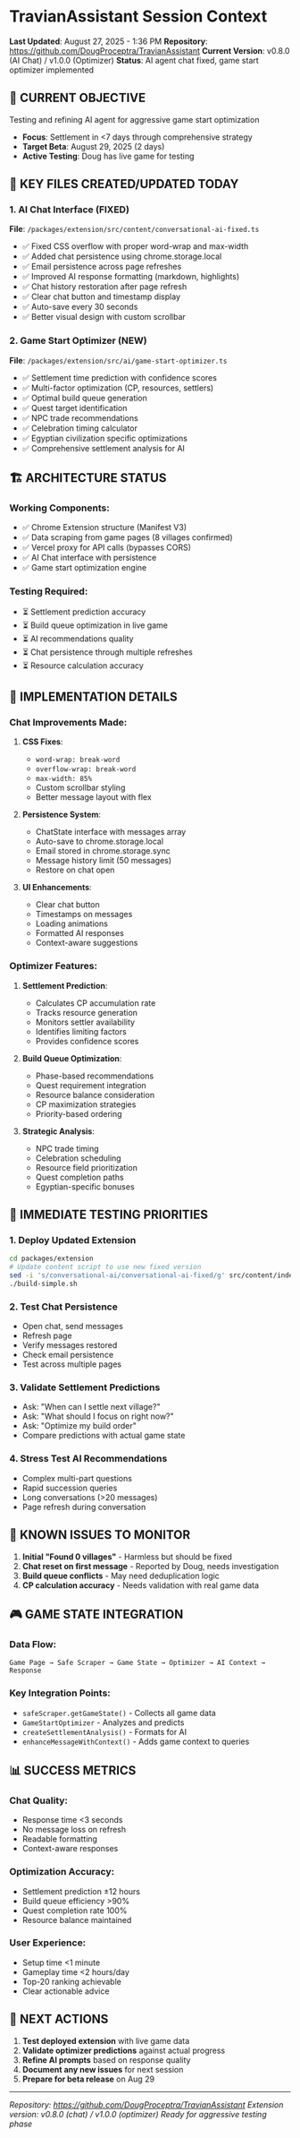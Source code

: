 # TravianAssistant Session Context
**Last Updated**: August 27, 2025 - 1:36 PM
**Repository**: https://github.com/DougProceptra/TravianAssistant
**Current Version**: v0.8.0 (AI Chat) / v1.0.0 (Optimizer)
**Status**: AI agent chat fixed, game start optimizer implemented

## 🎯 CURRENT OBJECTIVE
Testing and refining AI agent for aggressive game start optimization
- **Focus**: Settlement in <7 days through comprehensive strategy
- **Target Beta**: August 29, 2025 (2 days)
- **Active Testing**: Doug has live game for testing

## 📂 KEY FILES CREATED/UPDATED TODAY

### 1. AI Chat Interface (FIXED)
**File**: `/packages/extension/src/content/conversational-ai-fixed.ts`
- ✅ Fixed CSS overflow with proper word-wrap and max-width
- ✅ Added chat persistence using chrome.storage.local
- ✅ Email persistence across page refreshes
- ✅ Improved AI response formatting (markdown, highlights)
- ✅ Chat history restoration after page refresh
- ✅ Clear chat button and timestamp display
- ✅ Auto-save every 30 seconds
- ✅ Better visual design with custom scrollbar

### 2. Game Start Optimizer (NEW)
**File**: `/packages/extension/src/ai/game-start-optimizer.ts`
- ✅ Settlement time prediction with confidence scores
- ✅ Multi-factor optimization (CP, resources, settlers)
- ✅ Optimal build queue generation
- ✅ Quest target identification
- ✅ NPC trade recommendations
- ✅ Celebration timing calculator
- ✅ Egyptian civilization specific optimizations
- ✅ Comprehensive settlement analysis for AI

## 🏗️ ARCHITECTURE STATUS

### Working Components:
- ✅ Chrome Extension structure (Manifest V3)
- ✅ Data scraping from game pages (8 villages confirmed)
- ✅ Vercel proxy for API calls (bypasses CORS)
- ✅ AI Chat interface with persistence
- ✅ Game start optimization engine

### Testing Required:
- ⏳ Settlement prediction accuracy
- ⏳ Build queue optimization in live game
- ⏳ AI recommendations quality
- ⏳ Chat persistence through multiple refreshes
- ⏳ Resource calculation accuracy

## 🔧 IMPLEMENTATION DETAILS

### Chat Improvements Made:
1. **CSS Fixes**:
   - `word-wrap: break-word`
   - `overflow-wrap: break-word`
   - `max-width: 85%`
   - Custom scrollbar styling
   - Better message layout with flex

2. **Persistence System**:
   - ChatState interface with messages array
   - Auto-save to chrome.storage.local
   - Email stored in chrome.storage.sync
   - Message history limit (50 messages)
   - Restore on chat open

3. **UI Enhancements**:
   - Clear chat button
   - Timestamps on messages
   - Loading animations
   - Formatted AI responses
   - Context-aware suggestions

### Optimizer Features:
1. **Settlement Prediction**:
   - Calculates CP accumulation rate
   - Tracks resource generation
   - Monitors settler availability
   - Identifies limiting factors
   - Provides confidence scores

2. **Build Queue Optimization**:
   - Phase-based recommendations
   - Quest requirement integration
   - Resource balance consideration
   - CP maximization strategies
   - Priority-based ordering

3. **Strategic Analysis**:
   - NPC trade timing
   - Celebration scheduling
   - Resource field prioritization
   - Quest completion paths
   - Egyptian-specific bonuses

## 🚀 IMMEDIATE TESTING PRIORITIES

### 1. Deploy Updated Extension
```bash
cd packages/extension
# Update content script to use new fixed version
sed -i 's/conversational-ai/conversational-ai-fixed/g' src/content/index.ts
./build-simple.sh
```

### 2. Test Chat Persistence
- Open chat, send messages
- Refresh page
- Verify messages restored
- Check email persistence
- Test across multiple pages

### 3. Validate Settlement Predictions
- Ask: "When can I settle next village?"
- Ask: "What should I focus on right now?"
- Ask: "Optimize my build order"
- Compare predictions with actual game state

### 4. Stress Test AI Recommendations
- Complex multi-part questions
- Rapid succession queries
- Long conversations (>20 messages)
- Page refresh during conversation

## 📝 KNOWN ISSUES TO MONITOR

1. **Initial "Found 0 villages"** - Harmless but should be fixed
2. **Chat reset on first message** - Reported by Doug, needs investigation
3. **Build queue conflicts** - May need deduplication logic
4. **CP calculation accuracy** - Needs validation with real game data

## 🎮 GAME STATE INTEGRATION

### Data Flow:
```
Game Page → Safe Scraper → Game State → Optimizer → AI Context → Response
```

### Key Integration Points:
- `safeScraper.getGameState()` - Collects all game data
- `GameStartOptimizer` - Analyzes and predicts
- `createSettlementAnalysis()` - Formats for AI
- `enhanceMessageWithContext()` - Adds game context to queries

## 📊 SUCCESS METRICS

### Chat Quality:
- Response time <3 seconds
- No message loss on refresh
- Readable formatting
- Context-aware responses

### Optimization Accuracy:
- Settlement prediction ±12 hours
- Build queue efficiency >90%
- Quest completion rate 100%
- Resource balance maintained

### User Experience:
- Setup time <1 minute
- Gameplay time <2 hours/day
- Top-20 ranking achievable
- Clear actionable advice

## 🔄 NEXT ACTIONS

1. **Test deployed extension** with live game data
2. **Validate optimizer predictions** against actual progress
3. **Refine AI prompts** based on response quality
4. **Document any new issues** for next session
5. **Prepare for beta release** on Aug 29

---

*Repository: https://github.com/DougProceptra/TravianAssistant*
*Extension version: v0.8.0 (chat) / v1.0.0 (optimizer)*
*Ready for aggressive testing phase*